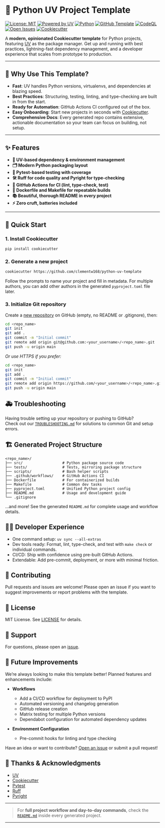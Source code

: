 # 🐍 Python UV Project Template

[![License: MIT](https://img.shields.io/badge/License-MIT-green.svg)](LICENSE)
[![Powered by UV](https://img.shields.io/badge/Powered%20by-UV-%2300C2D7)](https://github.com/astral-sh/uv)
[![Python](https://img.shields.io/badge/python-3.11%2B-blue)](https://www.python.org/downloads/)
[![GitHub Template](https://img.shields.io/badge/template-available-brightgreen?logo=github)](https://github.com/clementw168/python-uv-template/generate)
[![CodeQL](https://github.com/clementw168/python-uv-template/actions/workflows/codeql.yml/badge.svg)](https://github.com/clementw168/python-uv-template/actions)
[![Open Issues](https://img.shields.io/github/issues/clementw168/python-uv-template)](https://github.com/clementw168/python-uv-template/issues)
[![Cookiecutter](https://img.shields.io/badge/built%20with-cookiecutter-ff69b4.svg)](https://cookiecutter.readthedocs.io/en/latest/)


A **modern, opinionated Cookiecutter template** for Python projects, featuring [UV](https://github.com/astral-sh/uv) as the package manager. Get up and running with best practices, lightning-fast dependency management, and a developer experience that scales from prototype to production.

---

## 🚦 Why Use This Template?

- **Fast**: UV handles Python versions, virtualenvs, and dependencies at blazing speed.
- **Best Practices**: Structuring, testing, linting, and type-checking are built in from the start.
- **Ready for Automation**: GitHub Actions CI configured out of the box.
- **Easy Onboarding**: Start new projects in seconds with [Cookiecutter](https://cookiecutter.readthedocs.io/en/latest/).
- **Comprehensive Docs**: Every generated repo contains extensive, actionable documentation so your team can focus on building, not setup.

---

## ✨ Features

- **🚀 UV-based dependency & environment management**
- **🗂️ Modern Python packaging layout**
- **🧪 Pytest-based testing with coverage**
- **🛠️ Ruff for code quality and Pyright for type-checking**
- **🤖 GitHub Actions for CI (lint, type-check, test)**
- **🐳 Dockerfile and Makefile for repeatable builds**
- **📚 Beautiful, thorough README in every project**
- **⚡ Zero cruft, batteries included**

---

## 🏁 Quick Start

### 1. Install Cookiecutter

```bash
pip install cookiecutter
```

### 2. Generate a new project

```bash
cookiecutter https://github.com/clementw168/python-uv-template
```
Follow the prompts to name your project and fill in metadata. 
For multiple authors, you can add other authors in the generated `pyproject.toml` file later.

### 3. Initialize Git repository

Create a [new repository](https://github.com/new) on GitHub (empty, no README or .gitignore), then:

```bash
cd <repo_name>
git init
git add .
git commit -m "Initial commit"
git remote add origin git@github.com:<your_username>/<repo_name>.git
git push -u origin main
```

*Or use HTTPS if you prefer:*

```bash
cd <repo_name>
git init
git add .
git commit -m "Initial commit"
git remote add origin https://github.com/<your_username>/<repo_name>.git
git push -u origin main
```

## 🚑 Troubleshooting

Having trouble setting up your repository or pushing to GitHub?  
Check out our [`TROUBLESHOOTING.md`](TROUBLESHOOTING.md) for solutions to common Git and setup errors.


## 🏗️ Generated Project Structure

```
<repo_name>/
├── src/                  # Python package source code
├── tests/                # Tests, mirroring package structure
├── scripts/              # Bash helper scripts
├── .github/workflows/    # GitHub Actions CI
├── Dockerfile            # For containerized builds
├── Makefile              # Common dev tasks
├── pyproject.toml        # Unified Python project config
├── README.md             # Usage and development guide
└── .gitignore
```
…and more! See the generated `README.md` for complete usage and workflow details.

## 🧑‍💻 Developer Experience
- One command setup: `uv sync --all-extras`
- Dev tools ready: Format, lint, type-check, and test with `make check` or individual commands.
- CI/CD: Ship with confidence using pre-built GitHub Actions.
- Extendable: Add pre-commit, deployment, or more with minimal friction.


## 🤲 Contributing
Pull requests and issues are welcome! Please open an issue if you want to suggest improvements or report problems with the template.

## 📝 License

MIT License. See [LICENSE](LICENSE) for details.

## 📧 Support

For questions, please open an [issue](https://github.com/clementw168/python-uv-template/issues).


## 🔮 Future Improvements

We’re always looking to make this template better! Planned features and enhancements include:

- **Workflows**
  - Add a CI/CD workflow for deployment to PyPI
  - Automated versioning and changelog generation
  - GitHub release creation
  - Matrix testing for multiple Python versions
  - Dependabot configuration for automated dependency updates

- **Environment Configuration**
  - Pre-commit hooks for linting and type checking

Have an idea or want to contribute? [Open an issue](https://github.com/clementw168/python-uv-template/issues) or submit a pull request!

## 🙏 Thanks & Acknowledgments

- [UV](https://github.com/astral-sh/uv)
- [Cookiecutter](https://cookiecutter.readthedocs.io/)
- [Pytest](https://docs.pytest.org/)
- [Ruff](https://github.com/astral-sh/ruff)
- [Pyright](https://github.com/microsoft/pyright)

---

> For **full project workflow and day-to-day commands**,
> check the [`README.md`]({{cookiecutter.repo_name}}/README.md) inside every generated project.

---
